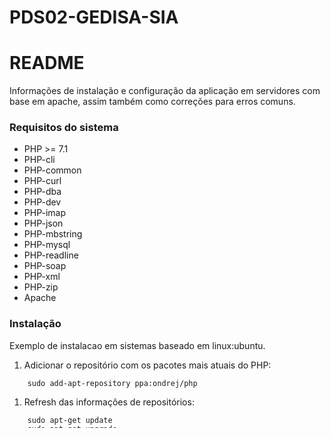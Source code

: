 # PDS02-GEDISA-SIA #

# README #

Informações de instalação e configuração da aplicação em servidores com base em apache, assim também como correções para erros comuns.

### Requisitos do sistema ###

* PHP >= 7.1
* PHP-cli
* PHP-common
* PHP-curl
* PHP-dba
* PHP-dev
* PHP-imap
* PHP-json
* PHP-mbstring
* PHP-mysql
* PHP-readline
* PHP-soap
* PHP-xml
* PHP-zip
* Apache

### Instalação ###

Exemplo de instalacao em sistemas baseado em linux:ubuntu.

1. Adicionar o repositório com os pacotes mais atuais do PHP:

~~~~
    sudo add-apt-repository ppa:ondrej/php
~~~~

1. Refresh das informações de repositórios:

~~~~
    sudo apt-get update
    sudo apt-get upgrade
~~~~

1. Instalar pacotes obrigatórios (caso desejar podem ser instalados pacotes extras):

~~~~
    sudo apt-get install php7.2 php7.2-cli php7.2-common php7.2-curl php7.2-dba php7.2-dev  php7.2-imap php7.2-json php7.2-mbstring php7.2-mysql php7.2-readline  php7.2-soap  php7.2-xml php7.2-zip apache2
~~~~

1. Instalar o Composer:

~~~~
    php -r "copy('https://getcomposer.org/installer', 'composer-setup.php');"
    php -r "if (hash_file('SHA384', 'composer-setup.php') === '544e09ee996cdf60ece3804abc52599c22b1f40f4323403c44d44fdfdd586475ca9813a858088ffbc1f233e9b180f061') { echo 'Installer verified'; } else { echo 'Installer corrupt'; unlink('composer-setup.php'); } echo PHP_EOL;"
    php composer-setup.php
~~~~

1. Adicionar ao PATH e remover instalador:

~~~~
    cp /home/victor/composer.phar /usr/local/bin/composer
    php -r "unlink('composer-setup.php');"
~~~~

1. Instalar o Laravel e adicionar ao PATH:

~~~~
    composer global require "laravel/installer"
    ln -s /root/.composer/vendor/bin/laravel /usr/local/bin/laravel
~~~~

### Configuração ###

Para a configuração do projeto na versão mais atualizada do sistema.

2. Clonar o projeto do git da aplicações:

~~~~
    git pull https://github.com/vigomes03/blog-dealer.git
    cd blog-dealer
~~~~

2. Instalar dependências do projeto pelo composer:

~~~~
    composer install
~~~~

2. Criar novas chaves para o laravel:

~~~~
    php artisan make:auth
~~~~


### Atenção ###
Comando Libera copiar arquivos e pastas ocultas no ubunto

~~~~
    shopt -s dotglob
~~~~


### Instalação Banco de dados ###
3. Para a instalação do banco de dados basta rodar o seguinte comando : 

~~~~
    sudo apt-get install mysql-server
~~~~

* Durante a instalação será configurado em usuário padrão (root), coloque uma senha segura.

### Configuração Banco de dados ###
4. Criar um database: 

~~~~
	CREATE DATABASE 'laravel_base';
~~~~

4. Criar um usuário para a aplicação: 

~~~~
	CREATE USER 'novousuario'@'localhost' IDENTIFIED BY 'password';
~~~~

4. Ajustar permissões do usuário da aplicação: 

~~~~
	GRANT ALL PRIVILEGES ON *laravel_base* TO 'novousuario'@'localhost';
	FLUSH PRIVILEGES;
~~~~

### Configuração Aplicação ###

5. Arquivo de configuraçoes

~~~~
    nano .env
~~~~

5. Se o arquivo de configuraçoes estiver faltando copiar 
~~~~
    cp .env.exemple .env
~~~~

* Adicionar dados que forem necessários